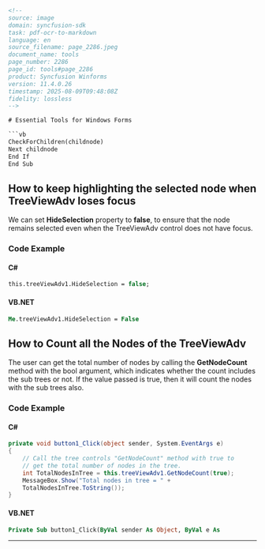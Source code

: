 ```html
<!-- 
source: image
domain: syncfusion-sdk
task: pdf-ocr-to-markdown
language: en
source_filename: page_2286.jpeg
document_name: tools
page_number: 2286
page_id: tools#page_2286
product: Syncfusion Winforms
version: 11.4.0.26
timestamp: 2025-08-09T09:48:08Z
fidelity: lossless
-->

# Essential Tools for Windows Forms

```vb
CheckForChildren(childnode)
Next childnode
End If
End Sub
```

## How to keep highlighting the selected node when TreeViewAdv loses focus

We can set **HideSelection** property to **false**, to ensure that the node remains selected even when the TreeViewAdv control does not have focus.

### Code Example

#### C#

```vb
this.treeViewAdv1.HideSelection = false;
```

#### VB.NET

```vb
Me.treeViewAdv1.HideSelection = False
```

## How to Count all the Nodes of the TreeViewAdv

The user can get the total number of nodes by calling the **GetNodeCount** method with the bool argument, which indicates whether the count includes the sub trees or not. If the value passed is true, then it will count the nodes with the sub trees also.

### Code Example

#### C#

```csharp
private void button1_Click(object sender, System.EventArgs e)
{
    // Call the tree controls "GetNodeCount" method with true to
    // get the total number of nodes in the tree.
    int TotalNodesInTree = this.treeViewAdv1.GetNodeCount(true);
    MessageBox.Show("Total nodes in tree = " + 
    TotalNodesInTree.ToString());
}
```

#### VB.NET

```vb
Private Sub button1_Click(ByVal sender As Object, ByVal e As
```

---

<!-- tags: [Syncfusion Winforms, TreeViewAdv, HideSelection, GetNodeCount, C#, VB.NET] keywords: [TreeViewAdv, HideSelection, GetNodeCount, node counting, selected node, focus, subtree, WinForms] -->
```